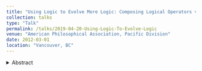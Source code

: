 ```yaml
---
title: "Using Logic to Evolve More Logic: Composing Logical Operators via Self-Assembly"
collection: talks
type: "Talk"
permalink: /talks/2019-04-20-Using-Logic-To-Evolve-Logic
venue: "American Philosophical Association, Pacific Division"
date: 2012-03-01
location: "Vancouver, BC"
---
```


<details><summary>Abstract</summary>
<p>
In recent work on self-assembly, Barrett and Skyrms (2017) show how a binary logical operator can evolve more quickly in a signaling game when the agents utilize pre-evolved dispositions---as opposed to learning a new disposition from scratch---via template transfer. Their argument is not intended to show how such logical dispositions might evolve in the first place. Further, template transfer does not show how to evolve, e.g., a ternary-input logical operator from a binary-input logical operator. This paper extends their analysis. I begin by analysing simple unary logical operations, rather than binary ones. I then show how binary logical operations can evolve out of unary logical operations via modular composition---a process whereby one game evolves to accept the play of another game as input. Thus, the new models presented here are able to account for phenomena which cannot be accommodated by the models presented in Barrett and Skyrms (2017).
</p>
</details>

